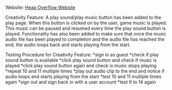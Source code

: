 Website: [Heap Overflow Website](https://heapoverflow312.me/)


Creativity Feature:
A play sound/play music button has been added to the play page. When this button is clicked on by the user, game music is played. This music can be paused and resumed every time the play sound button is played. Functionality has also been added to make sure that once the music audio file has been played to completion and the audio file has reached the end, the audio loops back and starts playing from the start.

Testing Procedure for Creativity Feature:
*sign in as guest
*check if play sound button is available
*click play sound button and check if music is played
*click play sound button again and check is music stops playing
*repeat 10 and 11 multiple times
*play out audio clip to the end and notice if audio loops and starts playing from the start
*test 10 and 11 multiple times again
*sign out and sign back in with a user account
*test 9 to 14 again
